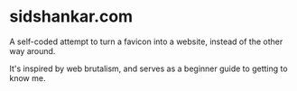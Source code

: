 # sidshankar.com
A self-coded attempt to turn a favicon into a website, instead of the other way around.

It's inspired by web brutalism, and serves as a beginner guide to getting to know me.
